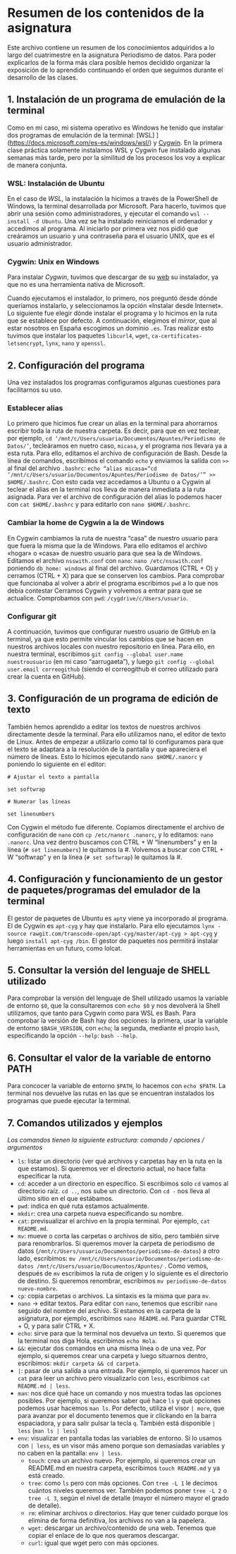 # Resumen de los contenidos de la asignatura
Este archivo contiene un resumen de los conocimientos adquiridos a lo largo del cuatrimestre en la asignatura Periodismo de datos. Para poder explicarlos de la forma más clara posible hemos decidido organizar la exposición de lo aprendido continuando el orden que seguimos durante el desarrollo de las clases. 

## 1. Instalación de un programa de emulación de la terminal
Como en mi caso, mi sistema operativo es Windows he tenido que instalar dos programas de emulación de la terminal: [WSL] ](https://docs.microsoft.com/es-es/windows/wsl/) y [Cygwin]( https://www.cygwin.com/).  En la primera clase práctica solamente instalamos WSL y Cygwin fue instalado algunas semanas más tarde, pero por la similitud de los procesos los voy a explicar de manera conjunta. 

### WSL: Instalación de Ubuntu
En el caso de *WSL*, la instalación la hicimos a través de la PowerShell de Windows, la terminal desarrollada por Microsoft. Para hacerlo, tuvimos que abrir una sesión como administradores, y ejecutar el comando `wsl --install -d Ubuntu`. Una vez se ha instalado reiniciamos el ordenador y accedimos al programa. Al iniciarlo por primera vez nos pidió que creáramos un usuario y una contraseña para el usuario UNIX, que es el usuario administrador. 

### Cygwin: Unix en Windows
Para instalar *Cygwin*, tuvimos que descargar de su [web](https://www.cygwin.com/) su instalador, ya que no es una herramienta nativa de Microsoft.

Cuando ejecutamos el instalador, lo primero, nos preguntó desde dónde queríamos instalarlo, y seleccionamos la opción «Instalar desde Internet». Lo siguiente fue elegir dónde instalar el programa y lo hicimos en la ruta que se establece por defecto. A continuación, elegimos el _mirror_, que al estar nosotros en España escogimos un dominio `.es`. Tras realizar esto tuvimos que instalar los paquetes `libcurl4`, `wget`, `ca-certificates-letsencrypt`, `lynx`, `nano` y `openssl`.

## 2. Configuración del programa
Una vez instalados los programas configuramos algunas cuestiones para facilitarnos su uso. 

### Establecer alias
Lo primero que hicimos fue crear un alias en la terminal para ahorrarnos escribir toda la ruta de nuestra carpeta. Es decir, para que en vez teclear, por ejemplo, `cd ‘/mnt/c/Users/usuaria/Documentos/Apuntes/Periodismo de Datos/’`, tecleáramos en nuetro caso, `micasa`, y el programa nos llevara ya a esta ruta.  Para ello, editamos el archivo de configuración de Bash. Desde la línea de comandos, escribimos el comando `echo` y enviamos la salida con `>>` al final del archivo `.bashrc`: `echo “alias micasa=“cd ‘/mnt/c/Users/usuario/Documentos/Apuntes/Periodismo de Datos/’” >> $HOME/.bashrc`. Con esto cada vez accedamos a Ubuntu o a Cygwin al teclear el alias en la terminal nos lleva de manera inmediata a la ruta asignada. Para ver el archivo de configuración del alias lo podemos hacer con `cat $HOME/.bashrc` y para editarlo con `nano $HOME/.bashrc`.

### Cambiar la home de Cygwin a la de Windows
En Cygwin cambiamos la ruta de nuestra “casa” de nuestro usuario para que fuera la misma que la de Windows. Para ello editamos el archivo «hogar» o «casa» de nuestro usuario para que sea la de Windows. Editamos el archivo `nsswith.conf` con `nano`: `nano /etc/nsswith.conf` poniendo `db_home: windows` al final del archivo. Guardamos (CTRL + O) y cerramos (CTRL + X) para que se conserven los cambios. Para comprobar que funcionaba al volver a abrir el programa escribimos `pwd` a lo que nos debía contestar Cerramos Cygwin y volvemos a entrar para que se actualice. Comprobamos con `pwd`: `/cygdrive/c/Users/usuario`. 

### Configurar git
A continuación, tuvimos que configurar nuestro usuario de GitHub en la terminal, ya que esto permite vincular los cambios que se hacen en nuestros archivos locales con nuestro repositorio en línea. Para ello, en nuestra terminal, escribimos `git config --global user.name nuestrousuario` (en mi caso “aarrugaeta”), y luego `git config --global user.email correogithub` (siendo el correogithub el correo utilizado para crear la cuenta en GitHub). 

## 3. Configuración de un programa de edición de texto
También hemos aprendido a editar los textos de nuestros archivos directamente desde la terminal. Para ello utilizamos nano, el editor de texto de Linux. Antes de empezar a utilizarlo como tal lo configuramos para que el texto se adaptara a la resolución de la pantalla y que apareciera el número de líneas. Esto lo hicimos ejecutando `nano $HOME/.nanorc` y poniendo lo siguiente en el editor: 

`# Ajustar el texto a pantalla`

`set softwrap`

`# Numerar las líneas`

`set linenumbers`

Con Cygwin el método fue diferente. Copiamos directamente el archivo de configuración de `nano`  con `cp /etc/nanorc .nanorc`, y lo editamos: `nano .nanorc`. Una vez dentro buscamos con CTRL + W “linenumbers” y en la línea (`# set linenumbers`) le quitamos la #. Volvemos a buscar con CTRL + W “softwrap” y en la línea (`# set softwrap`) le quitamos la #. 

## 4. Configuración y funcionamiento de un gestor de paquetes/programas del emulador de la terminal
El gestor de paquetes de Ubuntu es `apt`y viene ya incorporado al programa. El de Cygwin es `apt-cyg` y hay que instalarlo. Para ello ejecutamos `lynx -source rawgit.com/transcode-open/apt-cyg/master/apt-cyg > apt-cyg` y luego `install apt-cyg /bin`. El gestor de paquetes nos permitirá instalar herramientas en un futuro, como lolcat.

## 5. Consultar la versión del lenguaje de SHELL utilizado
Para comprobar la versión del lenguaje de Shell utilizado usamos la variable de entorno `$0`, que la consultaremos con `echo $0` y nos devolverá la Shell utilizamos, que tanto para Cygwin como para WSL es Bash. Para comprobar la versión de Bash hay dos opciones: la primera, usar la variable de entorno `$BASH_VERSION`, con `echo`; la segunda, mediante el propio `bash`, especificando la opción `--help`: `bash --help`. 

## 6. Consultar el valor de la variable de entorno PATH
Para concocer la variable de entorno `$PATH`, lo hacemos con `echo $PATH`. La terminal nos devuelve las rutas en las que se encuentran instalados los programas que puede ejecutar la terminal. 

## 7. Comandos utilizados y ejemplos
*Los comandos tienen la siguiente estructura: comando / opciones / argumentos*

- `ls`: listar un directorio (ver qué archivos y carpetas hay en la ruta en la que estamos). Si queremos ver el directorio actual, no hace falta especificar la ruta. 
- `cd`: acceder a un directorio en específico. Si escribimos solo `cd` vamos al directorio raíz. `cd ..`, nos sube un directorio. Con `cd -` nos lleva al último sitio en el que estábamos.
- `pwd`: indica en qué ruta estamos actualmente.
- `mkdir`: crea una carpeta nueva especificando su nombre.
- `cat`: previsualizar el archivo en la propia terminal. Por ejemplo, `cat README.md`. 
- `mv`: mueve o corta las carpetas o archivos de sitio, pero también sirve para renombrarlos. Si queremos mover la carpeta de periodismo de datos (`/mnt/c/Users/usuario/Documentos/periodismo-de-datos`) a otro lado, escribimos: `mv /mnt/c/Users/usuario/Documentos/periodismo-de-datos /mnt/c/Users/usuario/Documentos/Apuntes/` . Como vemos, después de `mv` escribimos la ruta de origen y lo siguiente es el directorio de destino. Si queremos renombrar, escribimos `mv periodismo-de-datos nuevo-nombre`.
 - `cp`: copia carpetas o archivos. La sintaxis es la misma que para `mv`. 
 - `nano` → editar textos. Para editar con `nano`, tenemos que escribir `nano` seguido del nombre del archivo. Si estamos en la carpeta de la asignatura, por ejemplo, escribimos `nano README.md`. Para guardar CTRL + O, y para salir CTRL + X.
 - `echo`: sirve para que la terminal nos devuelva un texto. Si queremos que la terminal nos diga Hola, escribimos `echo Hola`. 
- `&&`: ejecutar dos comandos en una misma línea o de una vez. Por ejemplo, si queremos crear una carpeta y luego situarnos dentro, escribimos: `mkdir carpeta && cd carpeta`.
- `|`: pasar de una salida a una entrada. Por ejemplo, si queremos hacer un `cat` para leer un archivo pero visualizarlo con `less`, escribimos `cat README.md | less`.
- `man`: nos dice qué hace un comando y nos muestra todas las opciones posibles. Por ejemplo, si queremos saber qué hace `ls` y qué opciones podemos usar hacemos `man ls`. Por defecto, utiliza el visor `| more`, que para avanzar por el documento tenemos que ir clickando en la barra espaciadora, y para salir pulsar la tecla `q`. También está disponible `| less` (`man ls | less`)
- `env`: visualizar en pantalla todas las variables de entorno. Si lo usamos con `| less`, es un visor más ameno porque son demasiadas variables y no caben en la pantalla: `env | less`. 
  - `touch`: crea un archivo nuevo. Por ejemplo, si queremos crear un README.md en nuestra carpeta, escribimos `touch README.md` y ya está creado.
  - `tree`: como `ls` pero con más opciones. Con `tree -L 1` le decimos cuántos niveles queremos ver. También podemos poner `tree -L 2` o `tree -L 3`, según el nivel de detalle (mayor el número mayor el grado de detalle).
  - `rm`: eliminar archivos o directorios. Hay que tener cuidado porque los elimina de forma definitiva, los archivos no van a la papelera.
  - `wget`: descargar un archivo/contenido de una web. Tenemos que copiar el enlace de lo que nos queramos descargar. 
  - `curl`: igual que wget pero con más opciones.

